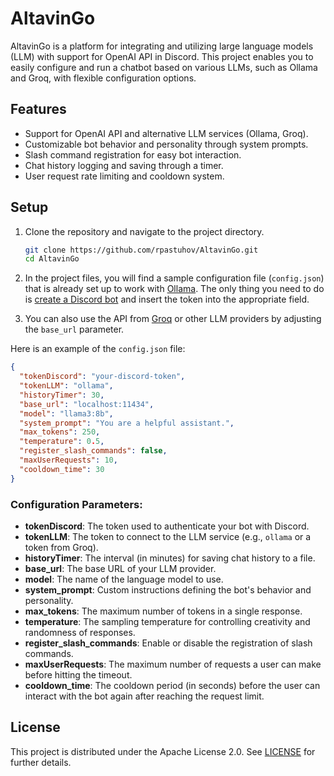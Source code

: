 # AltavinGo

AltavinGo is a platform for integrating and utilizing large language models (LLM) with support for OpenAI API in Discord. This project enables you to easily configure and run a chatbot based on various LLMs, such as Ollama and Groq, with flexible configuration options.

## Features

- Support for OpenAI API and alternative LLM services (Ollama, Groq).
- Customizable bot behavior and personality through system prompts.
- Slash command registration for easy bot interaction.
- Chat history logging and saving through a timer.
- User request rate limiting and cooldown system.

## Setup

1. Clone the repository and navigate to the project directory.
   ```bash
   git clone https://github.com/rpastuhov/AltavinGo.git
   cd AltavinGo
   ```

2. In the project files, you will find a sample configuration file (`config.json`) that is already set up to work with [Ollama](https://github.com/ollama/ollama). The only thing you need to do is [create a Discord bot](https://discord.com/developers/applications) and insert the token into the appropriate field.

3. You can also use the API from [Groq](https://groq.com) or other LLM providers by adjusting the `base_url` parameter.

Here is an example of the `config.json` file:
```json
{
  "tokenDiscord": "your-discord-token",
  "tokenLLM": "ollama",
  "historyTimer": 30,
  "base_url": "localhost:11434",
  "model": "llama3:8b",
  "system_prompt": "You are a helpful assistant.",
  "max_tokens": 250,
  "temperature": 0.5,
  "register_slash_commands": false,
  "maxUserRequests": 10,
  "cooldown_time": 30
}
```

### Configuration Parameters:
- **tokenDiscord**: The token used to authenticate your bot with Discord.
- **tokenLLM**: The token to connect to the LLM service (e.g., `ollama` or a token from Groq).
- **historyTimer**: The interval (in minutes) for saving chat history to a file.
- **base_url**: The base URL of your LLM provider.
- **model**: The name of the language model to use.
- **system_prompt**: Custom instructions defining the bot's behavior and personality.
- **max_tokens**: The maximum number of tokens in a single response.
- **temperature**: The sampling temperature for controlling creativity and randomness of responses.
- **register_slash_commands**: Enable or disable the registration of slash commands.
- **maxUserRequests**: The maximum number of requests a user can make before hitting the timeout.
- **cooldown_time**: The cooldown period (in seconds) before the user can interact with the bot again after reaching the request limit.

## License

This project is distributed under the Apache License 2.0. See [LICENSE](https://github.com/rpastuhov/AltavinGo/blob/main/LICENSE) for further details.
